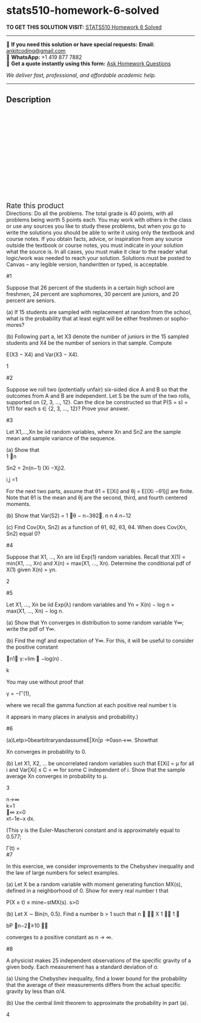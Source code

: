 # stats510-homework-6-solved
**TO GET THIS SOLUTION VISIT:** [STATS510 Homework 6 Solved](https://www.ankitcodinghub.com/product/stats510-homework-6-solved/)


---

📩 **If you need this solution or have special requests:** **Email:** ankitcoding@gmail.com  
📱 **WhatsApp:** +1 419 877 7882  
📄 **Get a quote instantly using this form:** [Ask Homework Questions](https://www.ankitcodinghub.com/services/ask-homework-questions/)

*We deliver fast, professional, and affordable academic help.*

---

<h2>Description</h2>



<div class="kk-star-ratings kksr-auto kksr-align-center kksr-valign-top" data-payload="{&quot;align&quot;:&quot;center&quot;,&quot;id&quot;:&quot;96631&quot;,&quot;slug&quot;:&quot;default&quot;,&quot;valign&quot;:&quot;top&quot;,&quot;ignore&quot;:&quot;&quot;,&quot;reference&quot;:&quot;auto&quot;,&quot;class&quot;:&quot;&quot;,&quot;count&quot;:&quot;0&quot;,&quot;legendonly&quot;:&quot;&quot;,&quot;readonly&quot;:&quot;&quot;,&quot;score&quot;:&quot;0&quot;,&quot;starsonly&quot;:&quot;&quot;,&quot;best&quot;:&quot;5&quot;,&quot;gap&quot;:&quot;4&quot;,&quot;greet&quot;:&quot;Rate this product&quot;,&quot;legend&quot;:&quot;0\/5 - (0 votes)&quot;,&quot;size&quot;:&quot;24&quot;,&quot;title&quot;:&quot;STATS510 Homework 6 Solved&quot;,&quot;width&quot;:&quot;0&quot;,&quot;_legend&quot;:&quot;{score}\/{best} - ({count} {votes})&quot;,&quot;font_factor&quot;:&quot;1.25&quot;}">

<div class="kksr-stars">

<div class="kksr-stars-inactive">
            <div class="kksr-star" data-star="1" style="padding-right: 4px">


<div class="kksr-icon" style="width: 24px; height: 24px;"></div>
        </div>
            <div class="kksr-star" data-star="2" style="padding-right: 4px">


<div class="kksr-icon" style="width: 24px; height: 24px;"></div>
        </div>
            <div class="kksr-star" data-star="3" style="padding-right: 4px">


<div class="kksr-icon" style="width: 24px; height: 24px;"></div>
        </div>
            <div class="kksr-star" data-star="4" style="padding-right: 4px">


<div class="kksr-icon" style="width: 24px; height: 24px;"></div>
        </div>
            <div class="kksr-star" data-star="5" style="padding-right: 4px">


<div class="kksr-icon" style="width: 24px; height: 24px;"></div>
        </div>
    </div>

<div class="kksr-stars-active" style="width: 0px;">
            <div class="kksr-star" style="padding-right: 4px">


<div class="kksr-icon" style="width: 24px; height: 24px;"></div>
        </div>
            <div class="kksr-star" style="padding-right: 4px">


<div class="kksr-icon" style="width: 24px; height: 24px;"></div>
        </div>
            <div class="kksr-star" style="padding-right: 4px">


<div class="kksr-icon" style="width: 24px; height: 24px;"></div>
        </div>
            <div class="kksr-star" style="padding-right: 4px">


<div class="kksr-icon" style="width: 24px; height: 24px;"></div>
        </div>
            <div class="kksr-star" style="padding-right: 4px">


<div class="kksr-icon" style="width: 24px; height: 24px;"></div>
        </div>
    </div>
</div>


<div class="kksr-legend" style="font-size: 19.2px;">
            <span class="kksr-muted">Rate this product</span>
    </div>
    </div>
<div class="page" title="Page 1">
<div class="layoutArea">
<div class="column">
Directions: Do all the problems. The total grade is 40 points, with all problems being worth 5 points each. You may work with others in the class or use any sources you like to study these problems, but when you go to write the solutions you should be able to write it using only the textbook and course notes. If you obtain facts, advice, or inspiration from any source outside the textbook or course notes, you must indicate in your solution what the source is. In all cases, you must make it clear to the reader what logic/work was needed to reach your solution. Solutions must be posted to Canvas – any legible version, handwritten or typed, is acceptable.

#1

Suppose that 26 percent of the students in a certain high school are freshmen, 24 percent are sophomores, 30 percent are juniors, and 20 percent are seniors.

(a) If 15 students are sampled with replacement at random from the school, what is the probability that at least eight will be either freshmen or sopho- mores?

(b) Following part a, let X3 denote the number of juniors in the 15 sampled students and X4 be the number of seniors in that sample. Compute

E(X3 − X4) and Var(X3 − X4).

1

</div>
</div>
</div>
<div class="page" title="Page 2">
<div class="layoutArea">
<div class="column">
#2

Suppose we roll two (potentially unfair) six-sided dice A and B so that the outcomes from A and B are independent. Let S be the sum of the two rolls, supported on {2, 3, …, 12}. Can the dice be constructed so that P(S = s) = 1/11 for each s ∈ {2, 3, …, 12}? Prove your answer.

#3

Let X1,…,Xn be iid random variables, where Xn and Sn2 are the sample mean and sample variance of the sequence.

</div>
</div>
<div class="layoutArea">
<div class="column">
(a) Show that

</div>
</div>
<div class="layoutArea">
<div class="column">
1 􏰀n

Sn2 = 2n(n−1) (Xi −Xj)2.

i,j =1

</div>
</div>
<div class="layoutArea">
<div class="column">
For the next two parts, assume that θ1 = E[Xi] and θj = E[(Xi −θ1)j] are finite. Note that θ1 is the mean and θj are the second, third, and fourth centered moments.

(b) Show that Var(S2) = 1 􏰇θ − n−3θ2􏰈. n n 4 n−12

(c) Find Cov(Xn, Sn2) as a function of θ1, θ2, θ3, θ4. When does Cov(Xn, Sn2) equal 0?

#4

Suppose that X1, …, Xn are iid Exp(1) random variables. Recall that X(1) = min(X1, …, Xn) and X(n) = max(X1, …, Xn). Determine the conditional pdf of X(1) given X(n) = yn.

2

</div>
</div>
</div>
<div class="page" title="Page 3">
<div class="layoutArea">
<div class="column">
#5

Let X1, …, Xn be iid Exp(λ) random variables and Yn = X(n) − log n = max(X1, …, Xn) − log n.

(a) Show that Yn converges in distribution to some random variable Y∞; write the pdf of Y∞.

(b) Find the mgf and expectation of Y∞. For this, it will be useful to consider the positive constant

􏰊n1􏰋 γ:=lim 􏰀 −log(n) .

</div>
</div>
<div class="layoutArea">
<div class="column">
k

You may use without proof that

γ = −Γ′(1),

where we recall the gamma function at each positive real number t is

it appears in many places in analysis and probability.)

#6

(a)Letp&gt;0bearbitraryandassumeE|Xn|p →0asn→∞. Showthat

Xn converges in probability to 0.

(b) Let X1, X2, … be uncorrelated random variables such that E[Xi] = μ for all i and Var[Xi] ≤ C &lt; ∞ for some C independent of i. Show that the sample average Xn converges in probability to μ.

3

</div>
</div>
<div class="layoutArea">
<div class="column">
n→∞

</div>
<div class="column">
k=1

</div>
</div>
<div class="layoutArea">
<div class="column">
􏰌∞ x=0

</div>
</div>
<div class="layoutArea">
<div class="column">
xt−1e−x dx.

(This γ is the Euler-Mascheroni constant and is approximately equal to 0.577;

</div>
</div>
<div class="layoutArea">
<div class="column">
Γ(t) =

</div>
</div>
</div>
<div class="page" title="Page 4">
<div class="layoutArea">
<div class="column">
#7

In this exercise, we consider improvements to the Chebyshev inequality and the law of large numbers for select examples.

(a) Let X be a random variable with moment generating function MX(s), defined in a neighborhood of 0. Show for every real number t that

P(X ≥ t) ≤ mine−stMX(s). s&gt;0

(b) Let X ∼ Bin(n, 0.5). Find a number b &gt; 1 such that n 􏰃 􏰉􏰉 X 1 􏰉􏰉 1 􏰄

bP 􏰉n−2􏰉≥10 􏰉􏰉

converges to a positive constant as n → ∞.

#8

A physicist makes 25 independent observations of the specific gravity of a given body. Each measurement has a standard deviation of σ.

(a) Using the Chebyshev inequality, find a lower bound for the probability that the average of their measurements differs from the actual specific gravity by less than σ/4.

(b) Use the central limit theorem to approximate the probability in part (a).

</div>
</div>
<div class="layoutArea">
<div class="column">
4

</div>
</div>
</div>
